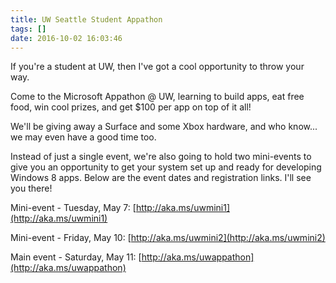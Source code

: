 ```yaml
---
title: UW Seattle Student Appathon
tags: []
date: 2016-10-02 16:03:46
---
```


If you&#39;re&nbsp;a student at UW, then I&#39;ve got a cool opportunity to throw your way.

Come to the Microsoft Appathon @ UW, learning to build apps, eat free food, win cool prizes, and get $100 per app on top of it all!

We&#39;ll be giving away a Surface and some Xbox hardware, and who know... we may even have a good time too.

Instead of just a single event, we&#39;re also going to hold two mini-events to give you an opportunity to get your system set up and ready for developing Windows 8 apps. Below are the event dates and registration links. I&#39;ll see you there!

Mini-event - Tuesday, May 7: [http://aka.ms/uwmini1](http://aka.ms/uwmini1)

Mini-event - Friday, May 10: [http://aka.ms/uwmini2](http://aka.ms/uwmini2)

Main event - Saturday, May 11: [http://aka.ms/uwappathon](http://aka.ms/uwappathon)

&nbsp;